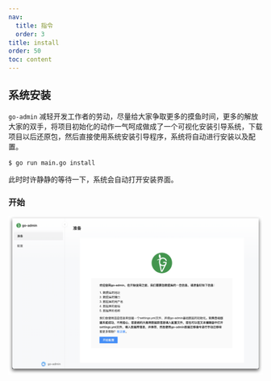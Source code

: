 ```yaml
---
nav:
  title: 指令
  order: 3
title: install
order: 50
toc: content
---
```



## 系统安装

`go-admin` 减轻开发工作者的劳动，尽量给大家争取更多的摸鱼时间，更多的解放大家的双手，将项目初始化的动作一气呵成做成了一个可视化安装引导系统，下载项目以后还原包，然后直接使用系统安装引导程序，系统将自动进行安装以及配置。


```sh
$ go run main.go install
```

此时时许静静的等待一下，系统会自动打开安装界面。

### 开始


![](https://github.com/wenjianzhang/image/blob/master/img/install01.png?raw=true)